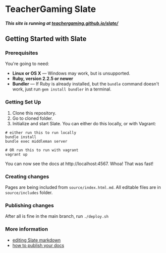 # TeacherGaming Slate

<p align="center">
	<h5>This site is running at <a href="https://teachergaming.github.io/slate/">teachergaming.github.io/slate/</a></h5>
</p>

Getting Started with Slate
------------------------------

### Prerequisites

You're going to need:

 - **Linux or OS X** — Windows may work, but is unsupported.
 - **Ruby, version 2.2.5 or newer**
 - **Bundler** — If Ruby is already installed, but the `bundle` command doesn't work, just run `gem install bundler` in a terminal.

### Getting Set Up

1. Clone this repository.
3. Go to cloned folder.
4. Initialize and start Slate. You can either do this locally, or with Vagrant:

```shell
# either run this to run locally
bundle install
bundle exec middleman server

# OR run this to run with vagrant
vagrant up
```

You can now see the docs at http://localhost:4567. Whoa! That was fast!

### Creating changes

Pages are being included from `source/index.html.md`. All editable files are in `source/includes` folder.

### Publishing changes

After all is fine in the main branch, run `./deploy.sh`

### More information

- [editing Slate markdown](https://github.com/lord/slate/wiki/Markdown-Syntax)
- [how to publish your docs](https://github.com/lord/slate/wiki/Deploying-Slate)